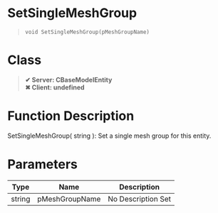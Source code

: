 # SetSingleMeshGroup
> `void SetSingleMeshGroup(pMeshGroupName)`
# Class
> __✔ Server: CBaseModelEntity__  
> __✖ Client: undefined__  
# Function Description
SetSingleMeshGroup( string ): Set a single mesh group for this entity.
# Parameters
Type|Name|Description
--|--|--
string|pMeshGroupName|No Description Set
